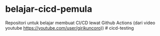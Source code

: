 # belajar-cicd-pemula
Repositori untuk belajar membuat CI/CD lewat Github Actions (dari video youtube https://youtube.com/user/girikuncoro))
#   c i c d - t e s t i n g  
 